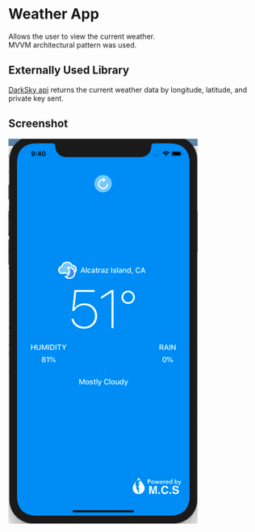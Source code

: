 <h1>Weather App</h1>

Allows the user to view the current weather. </br>
MVVM architectural pattern was used.

<h2>Externally Used Library</h2>
<a href = "https://darksky.net/dev">DarkSky api</A> returns the current weather data by longitude, latitude, and private key sent.

<h2>Screenshot</h2>

![alt text](screen.png)
